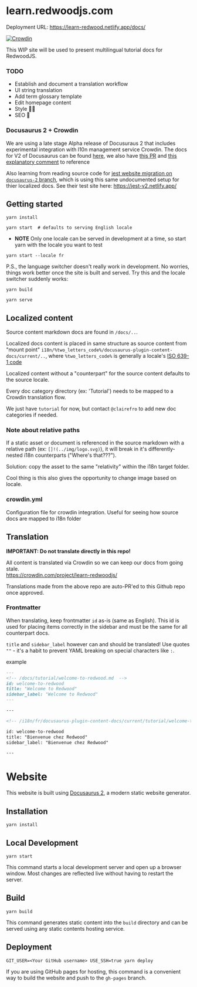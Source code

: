 # learn.redwoodjs.com

Deployment URL: https://learn-redwood.netlify.app/docs/

[![Crowdin](https://badges.crowdin.net/learn-redwoodjs/localized.svg)](https://crowdin.com/project/learn-redwoodjs)

This WIP site will be used to present multilingual tutorial docs for RedwoodJS.

### TODO

- Establish and document a translation workflow
- UI string translation
- Add term glossary template
- Edit homepage content
- Style 💅🏽
- SEO 🤷

### Docusaurus 2 + Crowdin

We are using a late stage Alpha release of Docusuraus 2 that includes experimental integration with l10n management service Crowdin. The docs for V2 of Docusaurus can be found [here](https://v2.docusaurus.io/docs/next/), we also have [this PR](https://github.com/facebook/docusaurus/pull/3325) and [this explanatory comment](https://github.com/facebook/docusaurus/issues/3317#issuecomment-742589241) to reference

Also learning from reading source code for [jest website migration on `docusaurus-2` branch](https://github.com/jest-website-migration/jest/tree/docusaurus-2/website-v2), which is using this same undocumented setup for thier localized docs. See their test site here: https://jest-v2.netlify.app/

## Getting started

```
yarn install

yarn start  # defaults to serving English locale
```

- **NOTE** Only one locale can be served in development at a time, so start yarn with the locale you want to test

```
yarn start --locale fr
```

P.S., the language switcher doesn't really work in development. No worries, things work better once the site is built and served. Try this and the locale switcher suddenly works:

```
yarn build

yarn serve
```

## Localized content

Source content markdown docs are found in `/docs/..`.

Localized docs content is placed in same structure as source content from "mount point" `i18n/%two_letters_code%/docusaurus-plugin-content-docs/current/..`, where `%two_letters_code%` is generally a locale's [ISO 639-1 code](https://en.wikipedia.org/wiki/List_of_ISO_639-1_codes)

Localized content without a "counterpart" for the source content defaults to the source locale.

Every doc category directory (ex: 'Tutorial') needs to be mapped to a Crowdin translation flow.

We just have `tutorial` for now, but contact `@clairefro` to add new doc categories if needed.

### Note about relative paths

If a static asset or document is referenced in the source markdown with a relative path (ex: `[]!(../img/logo.svg)`), it will break in it's differently-nested i18n counterparts ("Where's that???").

Solution: copy the asset to the same "relativity" within the i18n target folder.

Cool thing is this also gives the opportunity to change image based on locale.

### crowdin.yml

Configuration file for crowdin integration. Useful for seeing how source docs are mapped to i18n folder

## Translation

**IMPORTANT: Do not translate directly in this repo!**

All content is translated via Crowdin so we can keep our docs from going stale.  
https://crowdin.com/project/learn-redwoodjs/

Translations made from the above repo are auto-PR'ed to this Github repo once approved.

### Frontmatter

When translating, keep frontmatter `id` as-is (same as English). This id is used for placing items correctly in the sidebar and must be the same for all counterpart docs.

`title` and `sidebar_label` however can and should be translated! Use quotes `""` - it's a habit to prevent YAML breaking on special characters like `:`.

example

```md
---
<!-- /docs/tutorial/welcome-to-redwood.md  -->
id: welcome-to-redwood
title: "Welcome to Redwood"
sidebar_label: "Welcome to Redwood"
---

---

<!-- /i18n/fr/docusaurus-plugin-content-docs/current/tutorial/welcome-to-redwood.md  -->

id: welcome-to-redwood
title: "Bienvenue chez Redwood"
sidebar_label: "Bienvenue chez Redwood"

---
```

# Website

This website is built using [Docusaurus 2](https://v2.docusaurus.io/), a modern static website generator.

## Installation

```console
yarn install
```

## Local Development

```console
yarn start
```

This command starts a local development server and open up a browser window. Most changes are reflected live without having to restart the server.

## Build

```console
yarn build
```

This command generates static content into the `build` directory and can be served using any static contents hosting service.

## Deployment

```console
GIT_USER=<Your GitHub username> USE_SSH=true yarn deploy
```

If you are using GitHub pages for hosting, this command is a convenient way to build the website and push to the `gh-pages` branch.
